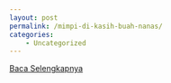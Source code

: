 ```yaml
---
layout: post
permalink: /mimpi-di-kasih-buah-nanas/
categories:
    - Uncategorized
---
```


[Baca Selengkapnya](/09)